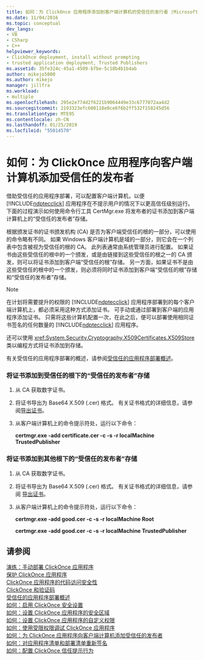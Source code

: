 ```yaml
---
title: 如何：为 ClickOnce 应用程序添加到客户端计算机的受信任的发行者 |Microsoft Docs
ms.date: 11/04/2016
ms.topic: conceptual
dev_langs:
- VB
- CSharp
- C++
helpviewer_keywords:
- ClickOnce deployment, install without prompting
- trusted application deployment, Trusted Publishers
ms.assetid: 35fe324c-45a1-4509-b7be-5c18b4b1b4ab
author: mikejo5000
ms.author: mikejo
manager: jillfra
ms.workload:
- multiple
ms.openlocfilehash: 295e2e774d2f6221b9064449e33c6777072aa4d2
ms.sourcegitcommit: 2193323efc608118e0ce6f6b2ff532f158245d56
ms.translationtype: MTE95
ms.contentlocale: zh-CN
ms.lasthandoff: 01/25/2019
ms.locfileid: "55014570"
---
```

# <a name="how-to-add-a-trusted-publisher-to-a-client-computer-for-clickonce-applications"></a>如何：为 ClickOnce 应用程序向客户端计算机添加受信任的发布者
借助受信任的应用程序部署，可以配置客户端计算机，以便 [!INCLUDE[ndptecclick](../deployment/includes/ndptecclick_md.md)] 应用程序在不提示用户的情况下以更高信任级别运行。 下面的过程演示如何使用命令行工具 CertMgr.exe 将发布者的证书添加到客户端计算机上的“受信任的发布者”存储。  
  
 根据颁发证书的证书颁发机构 (CA) 是否为客户端受信任的根的一部分，可以使用的命令略有不同。 如果 Windows 客户端计算机是域的一部分，则它会在一个列表中包含被视为受信任的根的 CA。 此列表通常由系统管理员进行配置。 如果证书由这些受信任的根中的一个颁发，或是由链接到这些受信任的根之一的 CA 颁发，则可以将证书添加到客户端“受信任的根”存储。 另一方面，如果证书不是由这些受信任的根中的一个颁发，则必须将同时证书添加到客户端“受信任的根”存储和“受信任的发布者”存储。  
  
> [!NOTE]
>  在计划将需要提升的权限的 [!INCLUDE[ndptecclick](../deployment/includes/ndptecclick_md.md)] 应用程序部署到的每个客户端计算机上，都必须采用这种方式添加证书。 可手动或通过部署到客户端的应用程序添加证书。 只需将这些计算机配置一次，在此之后，便可以部署使用相同证书签名的任何数量的 [!INCLUDE[ndptecclick](../deployment/includes/ndptecclick_md.md)] 应用程序。  
  
 还可以使用 <xref:System.Security.Cryptography.X509Certificates.X509Store> 类以编程方式将证书添加到存储。  
  
 有关受信任的应用程序部署的概述，请参阅[受信任的应用程序部署概述](../deployment/trusted-application-deployment-overview.md)。  
  
### <a name="to-add-a-certificate-to-the-trusted-publishers-store-under-the-trusted-root"></a>将证书添加到受信任的根下的“受信任的发布者”存储  
  
1.  从 CA 获取数字证书。  
  
2.  将证书导出为 Base64 X.509 (.cer) 格式。 有关证书格式的详细信息，请参阅[导出证书](http://go.microsoft.com/fwlink/?LinkId=164793)。  
  
3.  从客户端计算机上的命令提示符处，运行以下命令：  
  
     **certmgr.exe -add certificate.cer -c -s -r localMachine TrustedPublisher**  
  
### <a name="to-add-a-certificate-to-the-trusted-publishers-store-under-a-different-root"></a>将证书添加到其他根下的“受信任的发布者”存储  
  
1.  从 CA 获取数字证书。  
  
2.  将证书导出为 Base64 X.509 (.cer) 格式。 有关证书格式的详细信息，请参阅 [导出证书](http://go.microsoft.com/fwlink/?LinkId=164793)。  
  
3.  从客户端计算机上的命令提示符处，运行以下命令：  
  
     **certmgr.exe -add good.cer -c -s -r localMachine Root**  
  
     **certmgr.exe -add good.cer -c -s -r localMachine TrustedPublisher**  
  
## <a name="see-also"></a>请参阅  
 [演练：手动部署 ClickOnce 应用程序](../deployment/walkthrough-manually-deploying-a-clickonce-application.md)   
 [保护 ClickOnce 应用程序](../deployment/securing-clickonce-applications.md)   
 [ClickOnce 应用程序的代码访问安全性](../deployment/code-access-security-for-clickonce-applications.md)   
 [ClickOnce 和验证码](../deployment/clickonce-and-authenticode.md)   
 [受信任的应用程序部署概述](../deployment/trusted-application-deployment-overview.md)   
 [如何：启用 ClickOnce 安全设置](../deployment/how-to-enable-clickonce-security-settings.md)   
 [如何：设置 ClickOnce 应用程序的安全区域](../deployment/how-to-set-a-security-zone-for-a-clickonce-application.md)   
 [如何：设置 ClickOnce 应用程序的自定义权限](../deployment/how-to-set-custom-permissions-for-a-clickonce-application.md)   
 [如何：使用受限权限调试 ClickOnce 应用程序](../deployment/how-to-debug-a-clickonce-application-with-restricted-permissions.md)   
 [如何：为 ClickOnce 应用程序向客户端计算机添加受信任的发布者](../deployment/how-to-add-a-trusted-publisher-to-a-client-computer-for-clickonce-applications.md)   
 [如何：对应用程序清单和部署清单重新签名](../deployment/how-to-re-sign-application-and-deployment-manifests.md)   
 [如何：配置 ClickOnce 信任提示行为](../deployment/how-to-configure-the-clickonce-trust-prompt-behavior.md)